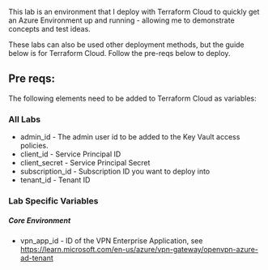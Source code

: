 This lab is an environment that I deploy with Terraform Cloud to quickly get an Azure Environment up and running - allowing me to demonstrate concepts and test ideas. 

These labs can also be used other deployment methods, but the guide below is for Terraform Cloud. Follow the pre-reqs below to deploy. 

## Pre reqs:

The following elements need to be added to Terraform Cloud as variables:

### All Labs
 - admin_id - The admin user id to be added to the Key Vault access policies. 
 - client_id - Service Principal ID
 - client_secret - Service Principal Secret
 - subscription_id - Subscription ID you want to deploy into
 - tenant_id - Tenant ID

### Lab Specific Variables

##### Core Environment
 - vpn_app_id - ID of the VPN Enterprise Application, see https://learn.microsoft.com/en-us/azure/vpn-gateway/openvpn-azure-ad-tenant
